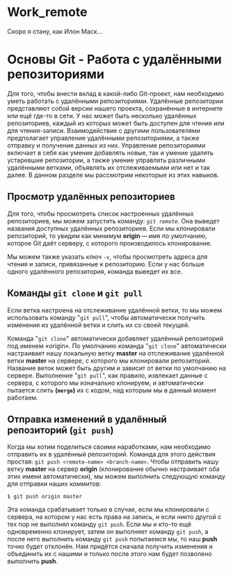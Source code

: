 # Work_remote
Скоро я стану, как Илон Маск...

# **Основы Git - Работа с удалёнными репозиториями**
Для того, чтобы внести вклад в какой-либо Git-проект, нам необходимо уметь работать с удалёнными репозиториями. Удалённые репозитории представляют собой версии нашего проекта, сохранённые в интернете или ещё где-то в сети. У нас может быть несколько удалённых репозиториев, каждый из которых может быть доступен для чтения или для чтения-записи. Взаимодействие с другими пользователями предполагает управление удалёнными репозиториями, а также отправку и получение данных из них. Управление репозиториями включает в себя как умение добавлять новые, так и умение удалять устаревшие репозитории, а также умение управлять различными удалёнными ветками, объявлять их отслеживаемыми или нет и так далее. В данном разделе мы рассмотрим некоторые из этих навыков.

## **Просмотр удалённых репозиториев**
Для того, чтобы просмотреть список настроенных удалённых репозиториев, мы можем запустить команду: *`git remote`*. Она выведет названия доступных удалённых репозиториев. Если мы клонировали репозиторий, то увидим как минимум **origin** — имя по умолчанию, которое Git даёт серверу, с которого производилось клонирование.

Мы можем также указать ключ `-v`, чтобы просмотреть адреса для чтения и записи, привязанные к репозиторию.
Если у нас больше одного удалённого репозитория, команда выведет их все.

## **Команды `git clone` и `git pull`**
Если ветка настроена на отслеживание удалённой ветки, то мы можем использовать команду "`git pull`", чтобы автоматически получить изменения из удалённой ветки и слить их со своей текущей.

Команда "`git clone`" автоматически добавляет удалённый репозиторий под именем «origin». По умолчанию команда "`git clone`" автоматически настраивает нашу локальную ветку **master** на отслеживание удалённой ветки **master** на сервере, с которого мы клонировали репозиторий. Название веток может быть другим и зависит от ветки по умолчанию на сервере. Выполнение "`git pull`", как правило, извлекает данные с сервера, с которого мы изначально клонируем, и автоматически пытается слить **(`merge`)** их с кодом, над которым мы в данный момент работаем.

## **Отправка изменений в удалённый репозиторий (`git push`)**
Когда мы хотим поделиться своими наработками, нам необходимо отправить их в удалённый репозиторий. Команда для этого действия простая: `git push <remote-name> <branch-name>`. Чтобы отправить нашу ветку **master** на сервер **origin** (клонирование обычно настраивает оба этих имени автоматически), мы можем выполнить следующую команду для отправки наших коммитов:

`$ git push origin master`

Эта команда срабатывает только в случае, если мы клонировали с сервера, на котором у нас есть права на запись, и если никто другой с тех пор не выполнял команду `git push`. Если мы и кто-то ещё одновременно клонирует, затем он выполняет команду `git push`, а после него выполнить команду `git push` попытаемся мы, то наш **push** точно будет отклонён. Нам придётся сначала получить изменения и объединить их с нашими и только после этого нам будет позволено выполнить **push**.